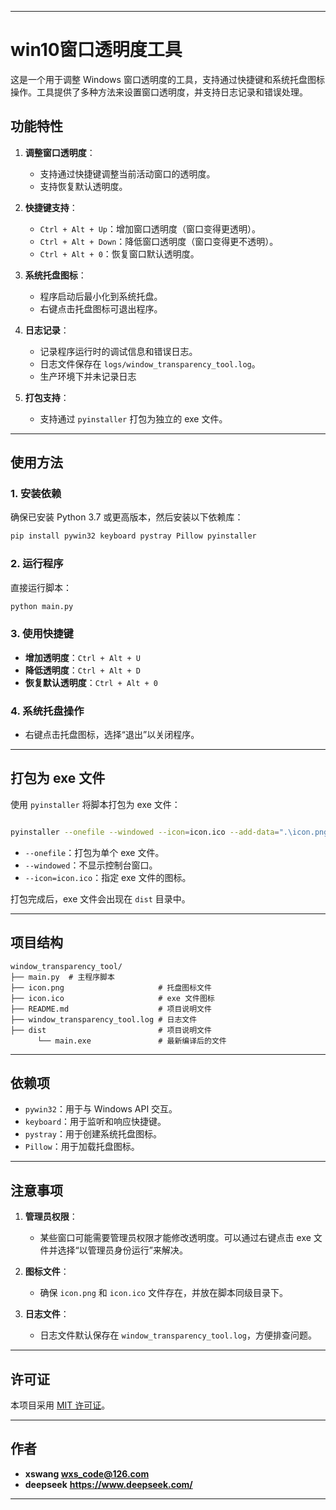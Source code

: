 
---

# win10窗口透明度工具

这是一个用于调整 Windows 窗口透明度的工具，支持通过快捷键和系统托盘图标操作。工具提供了多种方法来设置窗口透明度，并支持日志记录和错误处理。

## 功能特性

1. **调整窗口透明度**：
   - 支持通过快捷键调整当前活动窗口的透明度。
   - 支持恢复默认透明度。

2. **快捷键支持**：
   - `Ctrl + Alt + Up`：增加窗口透明度（窗口变得更透明）。
   - `Ctrl + Alt + Down`：降低窗口透明度（窗口变得更不透明）。
   - `Ctrl + Alt + 0`：恢复窗口默认透明度。

3. **系统托盘图标**：
   - 程序启动后最小化到系统托盘。
   - 右键点击托盘图标可退出程序。

4. **日志记录**：
   - 记录程序运行时的调试信息和错误日志。
   - 日志文件保存在 `logs/window_transparency_tool.log`。
   - 生产环境下并未记录日志

5. **打包支持**：
   - 支持通过 `pyinstaller` 打包为独立的 exe 文件。

---

## 使用方法

### 1. 安装依赖

确保已安装 Python 3.7 或更高版本，然后安装以下依赖库：

```bash
pip install pywin32 keyboard pystray Pillow pyinstaller
```

### 2. 运行程序

直接运行脚本：

```bash
python main.py
```

### 3. 使用快捷键

- **增加透明度**：`Ctrl + Alt + U`
- **降低透明度**：`Ctrl + Alt + D`
- **恢复默认透明度**：`Ctrl + Alt + 0`

### 4. 系统托盘操作

- 右键点击托盘图标，选择“退出”以关闭程序。

---

## 打包为 exe 文件

使用 `pyinstaller` 将脚本打包为 exe 文件：

```bash

pyinstaller --onefile --windowed --icon=icon.ico --add-data=".\icon.png;." --hidden-import pystray --clean main.py
```

- `--onefile`：打包为单个 exe 文件。
- `--windowed`：不显示控制台窗口。
- `--icon=icon.ico`：指定 exe 文件的图标。

打包完成后，exe 文件会出现在 `dist` 目录中。

---

## 项目结构

```
window_transparency_tool/
├── main.py  # 主程序脚本
├── icon.png                     # 托盘图标文件
├── icon.ico                     # exe 文件图标
├── README.md                    # 项目说明文件
├── window_transparency_tool.log # 日志文件
├── dist                         # 项目说明文件
      └── main.exe               # 最新编译后的文件
```

---

## 依赖项

- `pywin32`：用于与 Windows API 交互。
- `keyboard`：用于监听和响应快捷键。
- `pystray`：用于创建系统托盘图标。
- `Pillow`：用于加载托盘图标。

---

## 注意事项

1. **管理员权限**：
   - 某些窗口可能需要管理员权限才能修改透明度。可以通过右键点击 exe 文件并选择“以管理员身份运行”来解决。

2. **图标文件**：
   - 确保 `icon.png` 和 `icon.ico` 文件存在，并放在脚本同级目录下。

3. **日志文件**：
   - 日志文件默认保存在 `window_transparency_tool.log`，方便排查问题。

---

## 许可证

本项目采用 [MIT 许可证](LICENSE)。

---

## 作者

- **xswang  wxs_code@126.com**
- **deepseek** **https://www.deepseek.com/**



---

